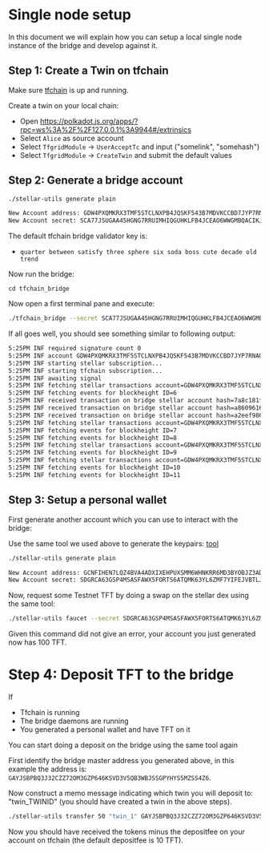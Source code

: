 # Single node setup

In this document we will explain how you can setup a local single node instance of the bridge and develop against it.

## Step 1: Create a Twin on tfchain

Make sure [tfchain](https://github.com/threefoldtech/tfchain/blob/development/docs/development/development.md) is up and running.

Create a twin on your local chain:

- Open https://polkadot.js.org/apps/?rpc=ws%3A%2F%2F127.0.0.1%3A9944#/extrinsics
- Select `Alice` as source account
- Select `TfgridModule` -> `UserAcceptTc` and input ("somelink", "somehash")
- Select `TfgridModule` -> `CreateTwin` and submit the default values

## Step 2: Generate a bridge account

```sh
./stellar-utils generate plain

New Account address: GDW4PXQMKRX3TMF5STCLNXPB4JQSKF543B7MDVKCCBD7JYP7RNAOF46T
New Account secret: SCA77JSUGAA45HGNG7RRUIMHIQGUHKLFB4JCEAO6WWGMBQACIKJSBCO2
```

The default tfchain bridge validator key is:

- `quarter between satisfy three sphere six soda boss cute decade old trend`

Now run the bridge:

```
cd tfchain_bridge
```

Now open a first terminal pane and execute:

```sh
./tfchain_bridge --secret SCA77JSUGAA45HGNG7RRUIMHIQGUHKLFB4JCEAO6WWGMBQACIKJSBCO2 --tfchainurl ws://localhost:9944 --tfchainseed "quarter between satisfy three sphere six soda boss cute decade old trend" --bridgewallet GDW4PXQMKRX3TMF5STCLNXPB4JQSKF543B7MDVKCCBD7JYP7RNAOF46T --persistency ./signer1.json --network testnet
```

If all goes well, you should see something similar to following output:

```sh
5:25PM INF required signature count 0
5:25PM INF account GDW4PXQMKRX3TMF5STCLNXPB4JQSKF543B7MDVKCCBD7JYP7RNAOF46T loaded with sequence number 4328279062347778
5:25PM INF starting stellar subscription...
5:25PM INF starting tfchain subscription...
5:25PM INF awaiting signal
5:25PM INF fetching stellar transactions account=GDW4PXQMKRX3TMF5STCLNXPB4JQSKF543B7MDVKCCBD7JYP7RNAOF46T cursor=0 horizon=https://horizon-testnet.stellar.org/
5:25PM INF fetching events for blockheight ID=6
5:25PM INF received transaction on bridge stellar account hash=7a8c181f5e738ffeb68dda6518adf3ce4cf99777a4bd98a43dfed38ca0f99912
5:25PM INF received transaction on bridge stellar account hash=a8609616ac84f57eeadae8e6cde88025d0ab2ecbe8f1c70c7162b7548f20ae9a
5:25PM INF received transaction on bridge stellar account hash=a2eef986828038570a56314801626ee53e141408f0fc3c3eb96cca62fae81436
5:25PM INF fetching stellar transactions account=GDW4PXQMKRX3TMF5STCLNXPB4JQSKF543B7MDVKCCBD7JYP7RNAOF46T cursor=4328296242225152 horizon=https://horizon-testnet.stellar.org/
5:25PM INF fetching events for blockheight ID=7
5:25PM INF fetching events for blockheight ID=8
5:25PM INF fetching stellar transactions account=GDW4PXQMKRX3TMF5STCLNXPB4JQSKF543B7MDVKCCBD7JYP7RNAOF46T cursor=4328296242225152 horizon=https://horizon-testnet.stellar.org/
5:25PM INF fetching events for blockheight ID=9
5:25PM INF fetching stellar transactions account=GDW4PXQMKRX3TMF5STCLNXPB4JQSKF543B7MDVKCCBD7JYP7RNAOF46T cursor=4328296242225152 horizon=https://horizon-testnet.stellar.org/
5:25PM INF fetching events for blockheight ID=10
5:25PM INF fetching events for blockheight ID=11
```

## Step 3: Setup a personal wallet

First generate another account which you can use to interact with the bridge:

Use the same tool we used above to generate the keypairs: [tool](https://github.com/threefoldfoundation/tft/tree/main/bsc/bridges/stellar/utils)

```sh
./stellar-utils generate plain

New Account address: GCNFIHEN7LQZ4BVA4ADXIXEHPUXSMM6WHNKRR6MD3BYOBJZ3ADUW44TK
New Account secret: SDGRCA63GSP4MSASFAWX5FORTS6ATQMK63YL6ZMF7YIFEJVBTLJDJA3M
```

Now, request some Testnet TFT by doing a swap on the stellar dex using the same tool:

```sh
./stellar-utils faucet --secret SDGRCA63GSP4MSASFAWX5FORTS6ATQMK63YL6ZMF7YIFEJVBTLJDJA3M
```

Given this command did not give an error, your account you just generated now has 100 TFT.

# Step 4: Deposit TFT to the bridge

If

- Tfchain is running
- The bridge daemons are running
- You generated a personal wallet and have TFT on it

You can start doing a deposit on the bridge using the same tool again

First identify the bridge master address you generated above, in this example the address is: `GAYJSBPBQ3J32CZZ72OM3GZP646KSVD3V5QB3WBJSSGPYHYS5MZSS4Z6`.

Now construct a memo message indicating which twin you will deposit to: "twin_TWINID" (you should have created a twin in the above steps).

```sh
./stellar-utils transfer 50 "twin_1" GAYJSBPBQ3J32CZZ72OM3GZP646KSVD3V5QB3WBJSSGPYHYS5MZSS4Z6 --secret SDGRCA63GSP4MSASFAWX5FORTS6ATQMK63YL6ZMF7YIFEJVBTLJDJA3M
```

Now you should have received the tokens minus the depositfee on your account on tfchain (the default depositfee is 10 TFT).

